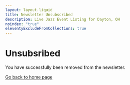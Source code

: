 ```yaml
---
layout: layout.liquid
title: Newsletter Unsubscribed
description: Live Jazz Event Listing for Dayton, OH
noindex: "true"
eleventyExcludeFromCollections: true
---
```


# Unsubsribed

You have successfully been removed from the newsletter.

<a class="btn" href="/">Go back to home page</a>
